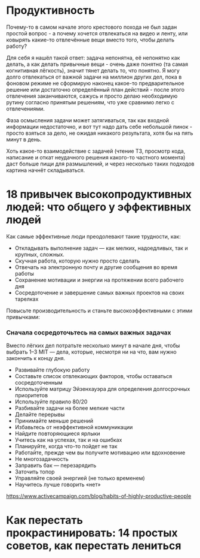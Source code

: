 # Продуктивность
Почему-то в самом начале этого крестового похода не был задан простой вопрос - а почему хочется отвлекаться на видео и ленту, или ковырять какие-то отвлечённые вещи вместо того, чтобы делать работу?

Для себя я нашёл такой ответ: задача непонятна, её непонятно как делать, а как делать привычные вещи - очень даже понятно (та самая когнитивная лёгкость), значит тянет делать то, что понятно. Я могу долго отвлекаться от важной задачи на миллион других дел, пока в фоновом режиме не сформирую наконец какое-то предварительное решение или достаточно определённый план действий - после этого отвлечения заканчиваются, сажусь и просто делаю необходимую рутину согласно принятым решениям, что уже сравнимо легко с отвлечениями.

Фаза осмысления задачи может затягиваться, так как входной информации недостаточно, и вот тут надо дать себе небольшой пинок - просто взяться за дело, не ожидая никакого результата, хотя бы на пять минут в день.

Хоть какое-то взаимодействие с задачей (чтение ТЗ, просмотр кода, написание и откат неудачного решения какого-то частного момента) даст больше пищи для размышлений, и через несколько таких подходов картина начнёт складываться.

# 18 привычек высокопродуктивных людей: что общего у эффективных людей
Как самые эффективные люди преодолевают такие трудности, как:

- Откладывать выполнение задач — как мелких, надоедливых, так и крупных, сложных.
- Скучная работа, которую нужно просто сделать
- Отвечать на электронную почту и другие сообщения во время работы
- Сохранение мотивации и энергии на протяжении всего рабочего дня
- Сосредоточение и завершение самых важных проектов на своих тарелках

Повысьте производительность и станьте высокоэффективными с этими привычками:
### Сначала сосредоточьтесь на самых важных задачах
Вместо лёгких дел потратьте несколько минут в начале дня, чтобы выбрать 1–3 MIT — дела, которые, несмотря ни на что, вам нужно закончить к концу дня.

- Развивайте глубокую работу
- Составьте список отвлекающих факторов, чтобы оставаться сосредоточенным
- Используйте матрицу Эйзенхауэра для определения долгосрочных приоритетов
- Используйте правило 80/20
- Разбивайте задачи на более мелкие части
- Делайте перерывы
- Принимайте меньше решений
- Избавьтесь от неэффективной коммуникации
- Найдите повторяющиеся ярлыки
- Учитесь как на успехах, так и на ошибках
- Планируйте, когда что-то пойдет не так
- Работайте, прежде чем вы получите мотивацию или вдохновение
- Не многозадачность
- Заправить бак — перезарядить
- Заточить топор
- Управляйте своей энергией (не только временем)
- Научитесь лучше говорить «нет»

https://www.activecampaign.com/blog/habits-of-highly-productive-people

# Как перестать прокрастинировать: 14 простых советов, как перестать лениться
